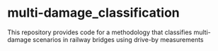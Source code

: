 # multi-damage_classification
This repository provides code for a methodology that classifies multi-damage scenarios in railway bridges using drive-by measurements
